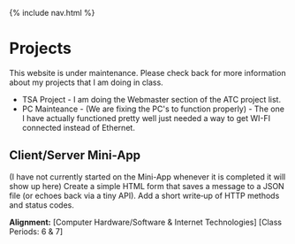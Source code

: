 {% include nav.html %}

# Projects

This website is under maintenance. Please check back for more information about my projects that I am doing in class.
- TSA Project - I am doing the Webmaster section of the ATC project list.
- PC Mainteance - (We are fixing the PC's to function properly) - The one I have actually functioned pretty well just needed a way to get WI-FI connected instead of Ethernet.

## Client/Server Mini‑App
(I have not currently started on the Mini-App whenever it is completed it will show up here)
<hide>Create a simple HTML form that saves a message to a JSON file (or echoes back via a tiny API).</hide> <hide>Add a short write‑up of HTTP methods and status codes.</hide>

**Alignment:** [Computer Hardware/Software & Internet Technologies] [Class Periods: 6 & 7]
